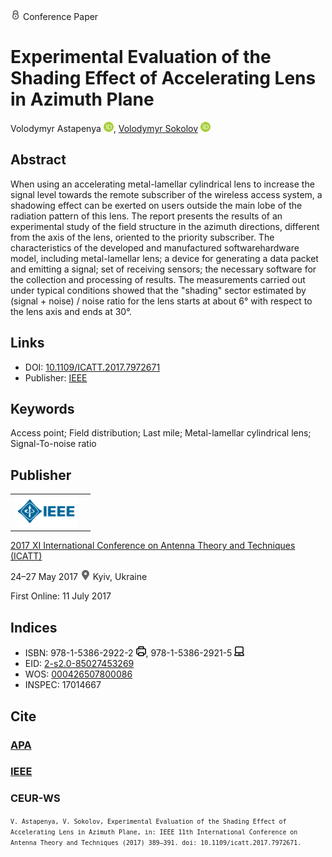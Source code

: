 <img src="/icons/lock.svg" width="16" height="16"> Conference Paper

# Experimental Evaluation of the Shading Effect of Accelerating Lens in Azimuth Plane

Volodymyr Astapenya <a href="https://orcid.org/0000-0003-0124-216X" target="_blank"><img src="/icons/orcid.svg" width="16" height="16"></a>,
<a href="/">Volodymyr Sokolov</a> <a href="https://orcid.org/0000-0002-9349-7946" target="_blank"><img src="/icons/orcid.svg" width="16" height="16"></a>

## Abstract

When using an accelerating metal-lamellar cylindrical lens to increase the signal level towards the remote subscriber of the wireless access system, a shadowing effect can be exerted on users outside the main lobe of the radiation pattern of this lens. The report presents the results of an experimental study of the field structure in the azimuth directions, different from the axis of the lens, oriented to the priority subscriber. The characteristics of the developed and manufactured softwarehardware model, including metal-lamellar lens; a device for generating a data packet and emitting a signal; set of receiving sensors; the necessary software for the collection and processing of results. The measurements carried out under typical conditions showed that the "shading" sector estimated by (signal + noise) / noise ratio for the lens starts at about 6° with respect to the lens axis and ends at 30°.

## Links

* DOI: [10.1109/ICATT.2017.7972671](https://doi.org/10.1109/ICATT.2017.7972671) 
* Publisher: [IEEE](https://ieeexplore.ieee.org/document/7972671)

## Keywords

Access point; Field distribution; Last mile; Metal-lamellar cylindrical lens; Signal-To-noise ratio

## Publisher

<table>
<tr>
<td>
<img src="/icons/ieee.svg" height="50">
</td>
<td style="text-align: left;">
<span class="__dimensions_badge_embed__" data-doi="10.1109/ICATT.2017.7972671" data-hide-zero-citations="true"></span><script async src="https://badge.dimensions.ai/badge.js" charset="utf-8"></script>
</td>
</tr>
</table>

[2017 XI International Conference on Antenna Theory and Techniques (ICATT)](https://ieeexplore.ieee.org/xpl/conhome/7963871/proceeding)

24–27 May 2017 <img src="/icons/location-pin.svg" width="16" height="16"> Kyiv, Ukraine

First Online: 11 July 2017

## Indices

* ISBN: 978-1-5386-2922-2 <img src="/icons/print.svg" width="16" height="16">, 978-1-5386-2921-5 <img src="/icons/online.svg" width="16" height="16">
* EID: [2-s2.0-85027453269](http://www.scopus.com/record/display.url?origin=inward&eid=2-s2.0-85027453269)
* WOS: [000426507800086](https://www.webofscience.com/wos/woscc/full-record/WOS:000426507800086)
* INSPEC: 17014667

## Cite

### [APA](https://citation.crosscite.org/format?doi=10.1109/ICATT.2017.7972671&style=apa&lang=en-US)

### [IEEE](https://citation.crosscite.org/format?doi=10.1109/ICATT.2017.7972671&style=ieee&lang=en-US)

### CEUR-WS

<small>`V. Astapenya, V. Sokolov, Experimental Evaluation of the Shading Effect of Accelerating Lens in Azimuth Plane, in: IEEE 11th International Conference on Antenna Theory and Techniques (2017) 389–391. doi: 10.1109/icatt.2017.7972671.`</small>